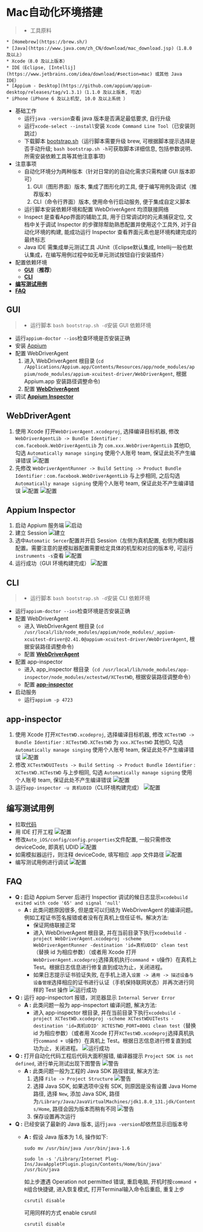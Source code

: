 # Mac自动化环境搭建
>* 工具原料
>
	* [Homebrew](https://brew.sh/)
	* [Java](https://www.java.com/zh_CN/download/mac_download.jsp)（1.8.0 及以上）
	* Xcode（8.0 及以上版本）
	* IDE（Eclipse, [Intellij](https://www.jetbrains.com/idea/download/#section=mac) 或其他 Java IDE） 
	* [Appium - Desktop](https://github.com/appium/appium-desktop/releases/tag/v1.3.1)（1.1.0 及以上版本, 可选）
	* iPhone（iPhone 6 及以上机型, 10.0 及以上系统 ）
* 基础工作
	* 运行```java -version```查看 java 版本是否满足最低要求, 自行升级
	* 运行```xcode-select --install```安装 ```Xcode Command Line Tool```（已安装则跳过）
	* 下载脚本 [bootstrap.sh](https://github.com/Azuer/WorkingTools/blob/master/Scripts/bootstrap.sh)（运行脚本需要升级 brew, 可根据脚本提示选择是否手动升级; ```bash bootstrap.sh -h```可获取脚本详细信息, 包括参数说明、所需安装依赖工具等其他注意事项)
* 注意事项
	* 自动化环境分为两种版本（针对日常的的自动化需求只需构建 GUI 版本即可）
		1. GUI（图形界面）版本, 集成了图形化的工具, 便于编写用例及调试（推荐版本）
		2. CLI（命令行界面）版本, 使用命令行启动服务, 便于集成自定义脚本
	* 运行脚本安装依赖环境和配置 WebDriverAgent 均须联接网络
	* Inspect 是查看App界面的辅助工具, 用于日常调试时的元素捕获定位, 文档中关于调试 Inspector 的步骤除帮助熟悉配置并使用这个工具外, 对于自动化环境的构建, 能成功运行 Inspector 查看界面元素也是环境构建完成的最终标志
	* Java IDE 需集成单元测试工具 JUnit（Eclipse默认集成, Intellij一般也默认集成，在编写用例过程中如无单元测试按钮自行安装插件）
* 配置依赖环境
	* [**GUI**](#anchor-gui)（**推荐**）
	* [**CLI**](#anchor-cli)
* [**编写测试用例**](#anchor-code)
* [**FAQ**](#anchor-faq)

## <a name="anchor-gui"></a>GUI
>* 运行脚本 ```bash bootstrap.sh -d```安装 GUI 依赖环境
* 运行```appium-doctor --ios```检查环境是否安装正确
* 安装 [Appium](https://github.com/appium/appium-desktop/releases/tag/v1.1.0)
* 配置 WebDriverAgent
	1. 进入 WebDriverAgent 根目录 (```cd /Applications/Appium.app/Contents/Resources/app/node_modules/appium/node_modules/appium-xcuitest-driver/WebDriverAgent```, 根据 Appium.app 安装路径调整命令)
	2. 配置 [**WebDriverAgent**](#anchor-wda)
* 调试 [**Appium Inspector**](#anchor-appium_inspector)

## <a name="anchor-wda"></a> WebDriverAgent
1. 使用 Xcode 打开```WebDriverAgent.xcodeproj```, 选择编译目标机器, 修改 ```WebDriverAgentLib -> Bundle Identifier``` : ```com.facebook.WebDriverAgentLib``` 为 ```com.xxx.WebDriverAgentLib``` 其他ID, 勾选 ```Automatically manage singing``` 使用个人账号 team, 保证此处不产生编译错误
![配置](../imgs/autotest_process5.png)
2. 先修改 ```WebDriverAgentRunner -> Build Setting -> Product Bundle Identifier``` : ```com.facebook.WebDriverAgentLib``` 与上步相同, 之后勾选 ```Automatically manage signing``` 使用个人账号 team, 保证此处不产生编译错误
![配置](../imgs/autotest_process6.png)
![配置](../imgs/autotest_process7.png)

## <a name="anchor-appium_inspector"></a> Appium Inspector
1. 启动 Appium 服务端
![启动](../imgs/autotest_process1.png)
2. 建立 Session
![建立](../imgs/autotest_process2.png)
3. 选中```Automatic Sercer```配置并开启 Session（左侧为真机配置, 右侧为模拟器配置。需要注意的是模拟器配置需要给定具体的机型和对应的版本号, 可运行```instruments -s```查看
![配置](../imgs/autotest_process3.png)
4. 运行成功（GUI 环境构建完成）
![配置](../imgs/autotest_process4.png)

## <a name="anchor-cli"></a>CLI
>* 运行脚本 ```bash bootstrap.sh -d```安装 CLI 依赖环境
* 运行```appium-doctor --ios```检查环境是否安装正确
* 配置 WebDriverAgent
	* 进入 WebDriverAgent 根目录 (```cd /usr/local/lib/node_modules/appium/node_modules/_appium-xcuitest-driver@2.41.0@appium-xcuitest-driver/WebDriverAgent```, 根据安装路径调整命令)
	* 配置 [**WebDriverAgent**](#anchor-wda)
* 配置 app-inspector
	* 进入 app_inspector 根目录（```cd /usr/local/lib/node_modules/app-inspector/node_modules/xctestwd/XCTestWD```, 根据安装路径调整命令）
	* 配置 [**app-inspector**](#anchor-app_inspector)
* 启动服务
	* 运行```appium -p 4723```

## <a name="anchor-app_inspector"></a> app-inspector
1. 使用 Xcode 打开```XCTestWD.xcodeproj```, 选择编译目标机器, 修改 ```XCTestWD -> Bundle Identifier``` : ```XCTestWD.XCTestWD``` 为 ```xxx.XCTestWD``` 其他ID, 勾选 ```Automatically manage singing``` 使用个人账号 team, 保证此处不产生编译错误
![配置](../imgs/autotest_process12.png)
2. 修改 ```XCTestWDUITests -> Build Setting -> Product Bundle Identifier``` : ```XCTestWD.XCTestWD``` 与上步相同, 勾选 ```Automatically manage signing``` 使用个人账号 team, 保证此处不产生编译错误
![配置](../imgs/autotest_process13.png)
3. 运行```app-inspector -u 真机UDID```（CLI环境构建完成）
![配置](../imgs/autotest_process15.png)

## <a name="anchor-code"></a> 编写测试用例
* 拉取[代码](http://iosgitlab.com/autotest/Appium)
* 用 IDE 打开工程
![配置](../imgs/autotest_process16.png)
* 修改```Auto_iOS/config/config.properties```文件配置, 一般只需修改 deviceCode, 即真机 UDID
![配置](../imgs/autotest_process9.png)
* 如需模拟器运行，则注释 deviceCode, 填写相应 .app 文件路径
![配置](../imgs/autotest_process10.png)
* 编写测试用例进行调试
![配置](../imgs/autotest_process11.png)

## <a name="anchor-faq"></a> FAQ
* **Q :** 启动 Appium Server 后进行 Inspectior 调试的候日志显示```xcodebuild exited with code '65' and signal 'null'```
	* **A :** 此类问题原因很多, 但是度可以归结为 WebDriverAgent 的编译问题。例如工程证书签名报错或者没有在真机上信任证书。解决方法: 
		* 保证网络联接正常
		* 进入 WebDriverAgent 根目录, 并在当前目录下执行```xcodebuild -project WebDriverAgent.xcodeproj -scheme WebDriverAgentRunner -destination 'id=真机UDID' clean test```（替换 id 为相应参数）（或者用 Xcode 打开```WebDriverAgent.xcodeproj```选择真机执行```command + U```操作）在真机上 Test。根据日志信息进行修复直到成功为止，关闭进程。
		* 如果日志提示证书验证失败, 在手机上进入```设置 -> 通用 -> 描述设备与设备管理```选择相应的证书进行认证（手机保持联网状态）并再次进行同样的 Test 操作
		![运行成功](../imgs/autotest_process8.png)
* **Q :** 运行 app-inspectort 报错，浏览器显示 ```Internal Server Error```
	* **A :** 此类问题一般为 app-inspectort 编译问题, 解决方法:
		* 进入 app-inspector 根目录, 并在当前目录下执行```xcodebuild -project XCTestWD.xcodeproj -scheme XCTestWDUITests -destination 'id=真机UDID' XCTESTWD_PORT=8001 clean test```（替换 id 为相应参数）（或者用 Xcode 打开```XCTestWD.xcodeproj```选择真机执行```command + U```操作）在真机上 Test。根据日志信息进行修复直到成功为止，关闭进程。
![运行成功](../imgs/autotest_process14.png)
* **Q :** 打开自动化代码工程后代码大面积报错, 编译器提示 ```Project SDK is not defined```, 进行单元测试出现下图警告
![警告](../imgs/autotest_process17.png)
	* **A :** 此类问题一般为工程的 Java SDK 路径错误, 解决方法:
		1. 选择 ```File -> Project Structure```
		![警告](../imgs/autotest_process18.png)
		2. 选择 Java SDK, 如果选项中没有 SDK, 则原因是没有设置 Java Home 路径, 选择 ```New```, 添加 Java SDK, 路径为```/Library/Java/JavaVirtualMachines/jdk1.8.0_131.jdk/Contents/Home```, 路径会因为版本而稍有不同
		![警告](../imgs/autotest_process19.png)
		3. 保存设置再次运行
* **Q :** 已经安装了最新的 Java 版本, 运行```java -version```却依然显示旧版本号
	* **A :** 假设 Java 版本为 1.6, 操作如下:
	
		```
		sudo mv /usr/bin/java /usr/bin/java-1.6
		
		sudo ln -s '/Library/Internet Plug-Ins/JavaAppletPlugin.plugin/Contents/Home/bin/java' /usr/bin/java	
		```		 
		如上步遭遇 Operation not permitted 错误, 重启电脑, 开机时按```command + R```组合快捷键, 进入恢复模式, 打开Terminal输入命令后重启, 重复上步
		
		```
		csrutil disable

		```
		
		可用同样的方式 enable csrutil
		

		```
		csrutil disable

		```
		